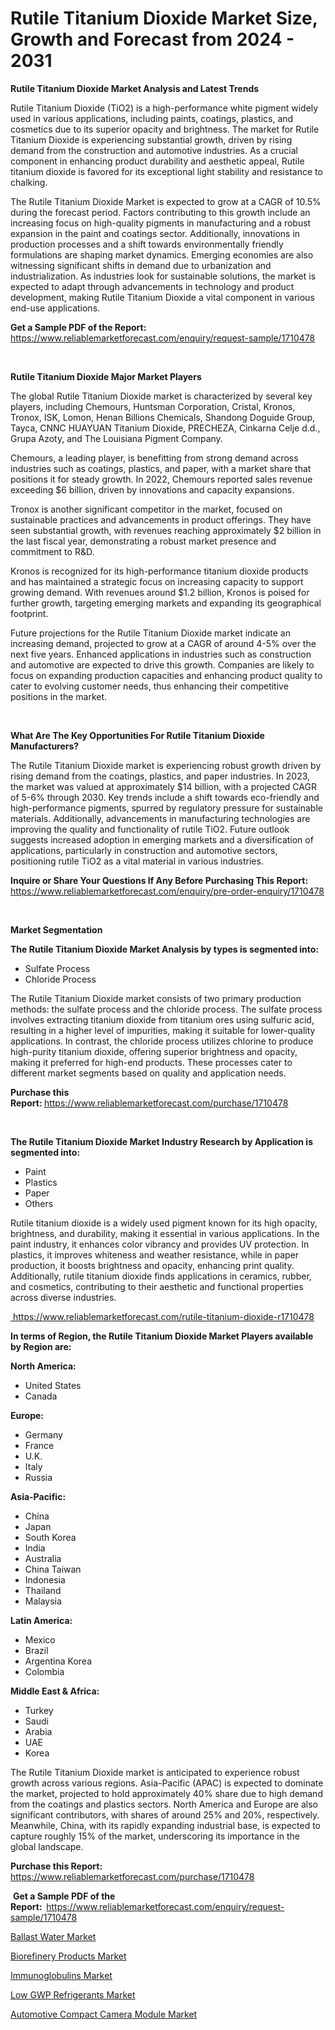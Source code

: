 <p><h1>Rutile Titanium Dioxide Market Size, Growth and Forecast from 2024 - 2031</h1></p><p><strong>Rutile Titanium Dioxide Market Analysis and Latest Trends</strong></p>
<p><p>Rutile Titanium Dioxide (TiO2) is a high-performance white pigment widely used in various applications, including paints, coatings, plastics, and cosmetics due to its superior opacity and brightness. The market for Rutile Titanium Dioxide is experiencing substantial growth, driven by rising demand from the construction and automotive industries. As a crucial component in enhancing product durability and aesthetic appeal, Rutile titanium dioxide is favored for its exceptional light stability and resistance to chalking.</p><p>The Rutile Titanium Dioxide Market is expected to grow at a CAGR of 10.5% during the forecast period. Factors contributing to this growth include an increasing focus on high-quality pigments in manufacturing and a robust expansion in the paint and coatings sector. Additionally, innovations in production processes and a shift towards environmentally friendly formulations are shaping market dynamics. Emerging economies are also witnessing significant shifts in demand due to urbanization and industrialization. As industries look for sustainable solutions, the market is expected to adapt through advancements in technology and product development, making Rutile Titanium Dioxide a vital component in various end-use applications.</p></p>
<p><strong>Get a Sample PDF of the Report:&nbsp;</strong> <a href="https://www.reliablemarketforecast.com/enquiry/request-sample/1710478?utm_campaign=1727&utm_medium=2&utm_source=Github&utm_content=ia&utm_term=22102024&utm_id=rutile-titanium-dioxide">https://www.reliablemarketforecast.com/enquiry/request-sample/1710478</a></p>
<p>&nbsp;</p>
<p><strong>Rutile Titanium Dioxide Major Market Players</strong></p>
<p><p>The global Rutile Titanium Dioxide market is characterized by several key players, including Chemours, Huntsman Corporation, Cristal, Kronos, Tronox, ISK, Lomon, Henan Billions Chemicals, Shandong Doguide Group, Tayca, CNNC HUAYUAN Titanium Dioxide, PRECHEZA, Cinkarna Celje d.d., Grupa Azoty, and The Louisiana Pigment Company. </p><p>Chemours, a leading player, is benefitting from strong demand across industries such as coatings, plastics, and paper, with a market share that positions it for steady growth. In 2022, Chemours reported sales revenue exceeding $6 billion, driven by innovations and capacity expansions. </p><p>Tronox is another significant competitor in the market, focused on sustainable practices and advancements in product offerings. They have seen substantial growth, with revenues reaching approximately $2 billion in the last fiscal year, demonstrating a robust market presence and commitment to R&D.</p><p>Kronos is recognized for its high-performance titanium dioxide products and has maintained a strategic focus on increasing capacity to support growing demand. With revenues around $1.2 billion, Kronos is poised for further growth, targeting emerging markets and expanding its geographical footprint.</p><p>Future projections for the Rutile Titanium Dioxide market indicate an increasing demand, projected to grow at a CAGR of around 4-5% over the next five years. Enhanced applications in industries such as construction and automotive are expected to drive this growth. Companies are likely to focus on expanding production capacities and enhancing product quality to cater to evolving customer needs, thus enhancing their competitive positions in the market.</p></p>
<p>&nbsp;</p>
<p><strong>What Are The Key Opportunities For Rutile Titanium Dioxide Manufacturers?</strong></p>
<p><p>The Rutile Titanium Dioxide market is experiencing robust growth driven by rising demand from the coatings, plastics, and paper industries. In 2023, the market was valued at approximately $14 billion, with a projected CAGR of 5-6% through 2030. Key trends include a shift towards eco-friendly and high-performance pigments, spurred by regulatory pressure for sustainable materials. Additionally, advancements in manufacturing technologies are improving the quality and functionality of rutile TiO2. Future outlook suggests increased adoption in emerging markets and a diversification of applications, particularly in construction and automotive sectors, positioning rutile TiO2 as a vital material in various industries.</p></p>
<p><strong>Inquire or Share Your Questions If Any Before Purchasing This Report:</strong> <a href="https://www.reliablemarketforecast.com/enquiry/pre-order-enquiry/1710478?utm_campaign=1727&utm_medium=2&utm_source=Github&utm_content=ia&utm_term=22102024&utm_id=rutile-titanium-dioxide">https://www.reliablemarketforecast.com/enquiry/pre-order-enquiry/1710478</a></p>
<p>&nbsp;</p>
<p><strong>Market Segmentation</strong></p>
<p><strong>The Rutile Titanium Dioxide Market Analysis by types is segmented into:</strong></p>
<p><ul><li>Sulfate Process</li><li>Chloride Process</li></ul></p>
<p><p>The Rutile Titanium Dioxide market consists of two primary production methods: the sulfate process and the chloride process. The sulfate process involves extracting titanium dioxide from titanium ores using sulfuric acid, resulting in a higher level of impurities, making it suitable for lower-quality applications. In contrast, the chloride process utilizes chlorine to produce high-purity titanium dioxide, offering superior brightness and opacity, making it preferred for high-end products. These processes cater to different market segments based on quality and application needs.</p></p>
<p><strong>Purchase this Report:&nbsp;</strong><a href="https://www.reliablemarketforecast.com/purchase/1710478?utm_campaign=1727&utm_medium=2&utm_source=Github&utm_content=ia&utm_term=22102024&utm_id=rutile-titanium-dioxide">https://www.reliablemarketforecast.com/purchase/1710478</a></p>
<p>&nbsp;</p>
<p><strong>The Rutile Titanium Dioxide Market Industry Research by Application is segmented into:</strong></p>
<p><ul><li>Paint</li><li>Plastics</li><li>Paper</li><li>Others</li></ul></p>
<p><p>Rutile titanium dioxide is a widely used pigment known for its high opacity, brightness, and durability, making it essential in various applications. In the paint industry, it enhances color vibrancy and provides UV protection. In plastics, it improves whiteness and weather resistance, while in paper production, it boosts brightness and opacity, enhancing print quality. Additionally, rutile titanium dioxide finds applications in ceramics, rubber, and cosmetics, contributing to their aesthetic and functional properties across diverse industries.</p></p>
<p><a href="https://www.reliablemarketforecast.com/rutile-titanium-dioxide-r1710478?utm_campaign=1727&utm_medium=2&utm_source=Github&utm_content=ia&utm_term=22102024&utm_id=rutile-titanium-dioxide">&nbsp;https://www.reliablemarketforecast.com/rutile-titanium-dioxide-r1710478</a></p>
<p><strong>In terms of Region, the Rutile Titanium Dioxide Market Players available by Region are:</strong></p>
<p>
    <p> <strong> North America: </strong>
        <ul>
            <li>United States</li>
            <li>Canada</li>
        </ul>
        </p> 
    <p> <strong> Europe: </strong>
        <ul>
            <li>Germany</li>
            <li>France</li>
            <li>U.K.</li>
            <li>Italy</li>
            <li>Russia</li>
        </ul>
        </p> 
    <p> <strong> Asia-Pacific: </strong>
        <ul>
            <li>China</li>
            <li>Japan</li>
            <li>South Korea</li>
            <li>India</li>
            <li>Australia</li>
            <li>China Taiwan</li>
            <li>Indonesia</li>
            <li>Thailand</li>
            <li>Malaysia</li>
        </ul>
        </p> 
    <p> <strong> Latin America: </strong>
        <ul>
            <li>Mexico</li>
            <li>Brazil</li>
            <li>Argentina Korea</li>
            <li>Colombia</li>
        </ul>
        </p> 
    <p> <strong> Middle East & Africa: </strong>
        <ul>
            <li>Turkey</li>
            <li>Saudi</li>
            <li>Arabia</li>
            <li>UAE</li>
            <li>Korea</li>
        </ul>
    </p>
    </p>
<p><p>The Rutile Titanium Dioxide market is anticipated to experience robust growth across various regions. Asia-Pacific (APAC) is expected to dominate the market, projected to hold approximately 40% share due to high demand from the coatings and plastics sectors. North America and Europe are also significant contributors, with shares of around 25% and 20%, respectively. Meanwhile, China, with its rapidly expanding industrial base, is expected to capture roughly 15% of the market, underscoring its importance in the global landscape.</p></p>
<p><strong>Purchase this Report: </strong><a href="https://www.reliablemarketforecast.com/purchase/1710478?utm_campaign=1727&utm_medium=2&utm_source=Github&utm_content=ia&utm_term=22102024&utm_id=rutile-titanium-dioxide">https://www.reliablemarketforecast.com/purchase/1710478</a></p>
<p>&nbsp;<strong>Get a Sample PDF of the Report:&nbsp;&nbsp;</strong><a href="https://www.reliablemarketforecast.com/enquiry/request-sample/1710478?utm_campaign=1727&utm_medium=2&utm_source=Github&utm_content=ia&utm_term=22102024&utm_id=rutile-titanium-dioxide">https://www.reliablemarketforecast.com/enquiry/request-sample/1710478</a></p>
<p><strong></strong></p>
<p><p><a href="https://www.linkedin.com/pulse/ballast-water-market-evolution-global-trends-regional-ybxhf?utm_campaign=1727&utm_medium=2&utm_source=Github&utm_content=ia&utm_term=22102024&utm_id=rutile-titanium-dioxide">Ballast Water Market</a></p><p><a href="https://www.linkedin.com/pulse/biorefinery-products-market-growth-outlook-from-2024-cml7f?utm_campaign=1727&utm_medium=2&utm_source=Github&utm_content=ia&utm_term=22102024&utm_id=rutile-titanium-dioxide">Biorefinery Products Market</a></p><p><a href="https://www.linkedin.com/pulse/regulatory-landscape-its-influence-global-immunoglobulins-nmjaf?utm_campaign=1727&utm_medium=2&utm_source=Github&utm_content=ia&utm_term=22102024&utm_id=rutile-titanium-dioxide">Immunoglobulins Market</a></p><p><a href="https://github.com/RunaHaque64/Market-Research-Report-List-1/blob/main/low-gwp-refrigerants-market.md?utm_campaign=1727&utm_medium=2&utm_source=Github&utm_content=ia&utm_term=22102024&utm_id=rutile-titanium-dioxide">Low GWP Refrigerants Market</a></p><p><a href="https://www.linkedin.com/pulse/surfing-automotive-compact-camera-module-wave-riding-8mpzf?utm_campaign=1727&utm_medium=2&utm_source=Github&utm_content=ia&utm_term=22102024&utm_id=rutile-titanium-dioxide">Automotive Compact Camera Module Market</a></p></p>